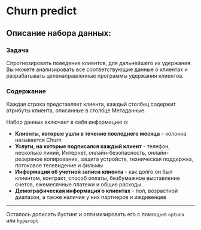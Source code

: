 # Churn predict 

## Описание набора данных:

### Задача
Спрогнозировать поведение клиентов, для дальнейшего их удержания. Вы можете анализировать все соответствующие данные о клиентах и разрабатывать целенаправленные программы удержания клиентов.

### Содержание
Каждая строка представляет клиента, каждый столбец содержит атрибуты клиента, описанные в столбце Метаданные.

Набор данных включает в себя информацию о:
- **Клиенты, которые ушли в течение последнего месяца** – колонка называется Churn
- **Услуги, на которые подписался каждый клиент** - телефон, несколько линий, Интернет, онлайн-безопасность, онлайн-резервное копирование, защита устройств, техническая поддержка, потоковое телевидение и фильмы
- **Информация об учетной записи клиента** - как долго он был клиентом, контракт, способ оплаты, безбумажное выставление счетов, ежемесячные платежи и общие расходы.
- **Демографическая информация о клиентах** - пол, возрастной диапазон, а также наличие у них партнеров и иждивенцев

---
Осталось дописать бустинг и оптимизировать его с помощью `optuna` или `hyperopt`
